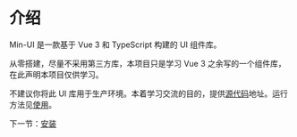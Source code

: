 # 介绍

Min-UI 是一款基于 Vue 3 和 TypeScript 构建的 UI 组件库。

从零搭建，尽量不采用第三方库，本项目只是学习 Vue 3 之余写的一个组件库，在此声明本项目仅供学习。

不建议你将此 UI 库用于生产环境。本着学习交流的目的，提供[源代码](https://github.com/angmieee/min-ui)地址。运行方法见[使用](#/doc/get-started)。

下一节：[安装](#/doc/install)